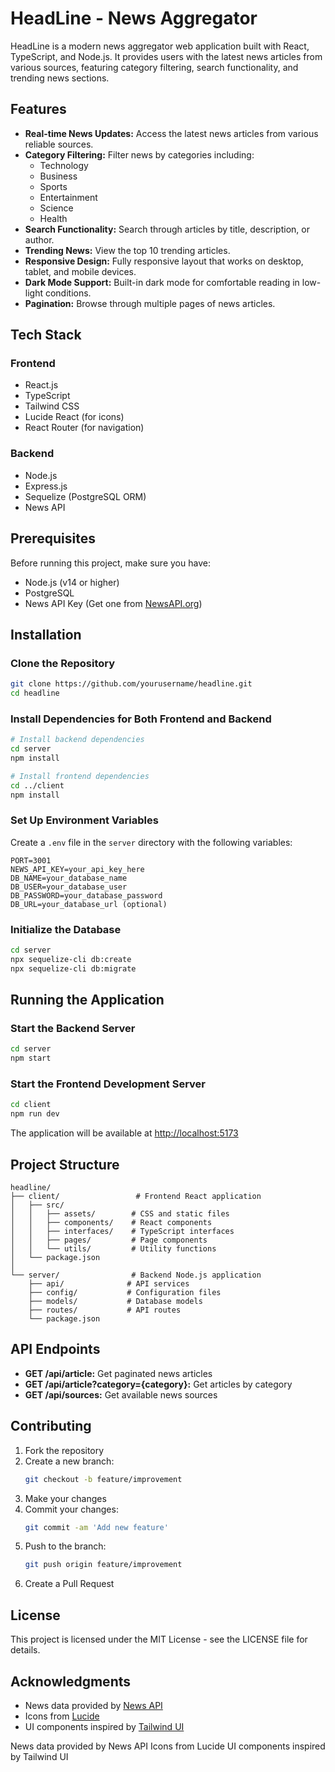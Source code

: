 # HeadLine - News Aggregator
HeadLine is a modern news aggregator web application built with React, TypeScript, and Node.js. It provides users with the latest news articles from various sources, featuring category filtering, search functionality, and trending news sections.

## Features
- **Real-time News Updates:** Access the latest news articles from various reliable sources.
- **Category Filtering:** Filter news by categories including:
  - Technology
  - Business
  - Sports
  - Entertainment
  - Science
  - Health
- **Search Functionality:** Search through articles by title, description, or author.
- **Trending News:** View the top 10 trending articles.
- **Responsive Design:** Fully responsive layout that works on desktop, tablet, and mobile devices.
- **Dark Mode Support:** Built-in dark mode for comfortable reading in low-light conditions.
- **Pagination:** Browse through multiple pages of news articles.

## Tech Stack
### Frontend
- React.js
- TypeScript
- Tailwind CSS
- Lucide React (for icons)
- React Router (for navigation)

### Backend
- Node.js
- Express.js
- Sequelize (PostgreSQL ORM)
- News API

## Prerequisites
Before running this project, make sure you have:
- Node.js (v14 or higher)
- PostgreSQL
- News API Key (Get one from [NewsAPI.org](https://newsapi.org))

## Installation
### Clone the Repository
```bash
git clone https://github.com/yourusername/headline.git
cd headline
```

### Install Dependencies for Both Frontend and Backend
```bash
# Install backend dependencies
cd server
npm install

# Install frontend dependencies
cd ../client
npm install
```

### Set Up Environment Variables
Create a `.env` file in the `server` directory with the following variables:
```env
PORT=3001
NEWS_API_KEY=your_api_key_here
DB_NAME=your_database_name
DB_USER=your_database_user
DB_PASSWORD=your_database_password
DB_URL=your_database_url (optional)
```

### Initialize the Database
```bash
cd server
npx sequelize-cli db:create
npx sequelize-cli db:migrate
```

## Running the Application
### Start the Backend Server
```bash
cd server
npm start
```

### Start the Frontend Development Server
```bash
cd client
npm run dev
```
The application will be available at [http://localhost:5173](http://localhost:5173)

## Project Structure
```
headline/
├── client/                 # Frontend React application
│   ├── src/
│   │   ├── assets/        # CSS and static files
│   │   ├── components/    # React components
│   │   ├── interfaces/    # TypeScript interfaces
│   │   ├── pages/         # Page components
│   │   └── utils/         # Utility functions
│   └── package.json
│
└── server/                # Backend Node.js application
    ├── api/              # API services
    ├── config/           # Configuration files
    ├── models/           # Database models
    ├── routes/           # API routes
    └── package.json
```

## API Endpoints
- **GET /api/article:** Get paginated news articles
- **GET /api/article?category={category}:** Get articles by category
- **GET /api/sources:** Get available news sources

## Contributing
1. Fork the repository
2. Create a new branch:
   ```bash
   git checkout -b feature/improvement
   ```
3. Make your changes
4. Commit your changes:
   ```bash
   git commit -am 'Add new feature'
   ```
5. Push to the branch:
   ```bash
   git push origin feature/improvement
   ```
6. Create a Pull Request

## License
This project is licensed under the MIT License - see the LICENSE file for details.

## Acknowledgments
- News data provided by [News API](https://newsapi.org)
- Icons from [Lucide](https://lucide.dev)
- UI components inspired by [Tailwind UI](https://tailwindui.com)



News data provided by News API
Icons from Lucide
UI components inspired by Tailwind UI
